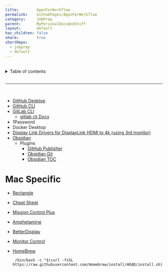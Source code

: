 ```yaml
---
title:        AppsForWorkflow
permalink:    GithubPages/AppsForWorkflow
category:     JobPrep
parent:       MyPersonalDocsAndStuff
layout:       default
has_children: false
share:        true
shortRepo:
  - jobprep
  - default          
---
```



<br/>          

<details markdown="block">                
<summary>                
Table of contents                
</summary>                
{: .text-delta }                
1. TOC                
{:toc}                
</details>                

<br/>                

***                

<br/>

- [GitHub Desktop](https://desktop.github.com/)
- [GitHub CLI](https://github.com/cli/cli#installation)
- [GitLab CLI](https://gitlab.com/gitlab-org/cli)
    - [gitlab cli Docs ](https://docs.gitlab.com/ee/integration/glab/)
- 1Password
- Docker Desktop
- [Display Link Drivers,for DisplayLink HDMI to 4k (using 3rd monitor)](https://www.synaptics.com/products/displaylink-graphics/downloads/macos)
- [Obsidian](https://help.obsidian.md/Home)
    - Plugins
        - [GitHub Publisher](https://obsidian-publisher.netlify.app/plugin/#github-publisher)
        - [Obsidian Git](https://publish.obsidian.md/git-doc/Start+here)
        - [Obsidian TOC](https://github.com/hipstersmoothie/obsidian-plugin-toc#obsidian-plugin-toc)

# Mac Specific

- [Rectangle](https://rectangleapp.com/)
- [Cheat Sheet](https://cheatsheet-mac.en.softonic.com/mac)
- [Mission Control Plus](https://www.fadel.io/missioncontrolplus)
- [Amphetamine](https://apps.apple.com/us/app/amphetamine/id937984704?mt=12)
- [BetterDisplay](https://github.com/waydabber/BetterDisplay#readme)
- [Monitor Control](https://github.com/MonitorControl/MonitorControl#readme)

- [HomeBrew](https://brew.sh/)
   ```shell
    /bin/bash -c "$(curl -fsSL https://raw.githubusercontent.com/Homebrew/install/HEAD/install.sh)
   ```